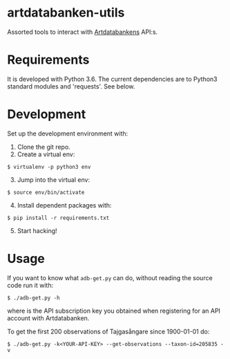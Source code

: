# artdatabanken-utils

Assorted tools to interact with [Artdatabankens](https://api-portal.artdatabanken.se/) API:s.

# Requirements

It is developed with Python 3.6. The current dependencies are to Python3 standard modules and 'requests'. See below.

# Development

Set up the development environment with:

 1. Clone the git repo.
 2. Create a virtual env:
```
$ virtualenv -p python3 env
```
 3. Jump into the virtual env:
```
$ source env/bin/activate
```
 4. Install dependent packages with:
```
$ pip install -r requirements.txt
```
 5. Start hacking!

# Usage

If you want to know what `adb-get.py` can do, without reading the source code run it with:
```
$ ./adb-get.py -h
```

where <YOUR-API-KEY> is the API subscription key you obtained when registering
for an API account with Artdatabanken.

To get the first 200 observations of Tajgasångare since 1900-01-01 do:
```
$ ./adb-get.py -k<YOUR-API-KEY> --get-observations --taxon-id=205835 -v
```
